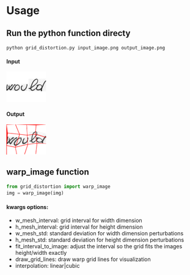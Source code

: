 # Usage

## Run the python function directy
```
python grid_distortion.py input_image.png output_image.png
```
 
#### Input
![alt text](https://github.com/cwig/handwriting_augmentation/raw/master/input_image.png)
#### Output
![alt text](https://github.com/cwig/handwriting_augmentation/raw/master/output_image.png)
 
## warp_image function  

```python
from grid_distortion import warp_image
img = warp_image(img)
```

#### kwargs options:
* w_mesh_interval: grid interval for width dimension
* h_mesh_interval: grid interval for height dimension
* w_mesh_std: standard deviation for width dimension perturbations
* h_mesh_std: standard deviation for height dimension perturbations
* fit_interval_to_image: adjust the interval so the grid fits the images height/width exactly
* draw_grid_lines: draw warp grid lines for visualization
* interpolation: linear|cubic
